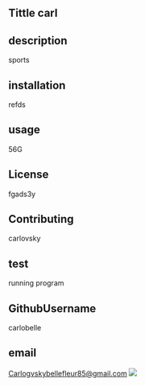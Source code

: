 ## Tittle carl
  ## description
  sports
  ## installation
  refds
## usage 
56G
## License
fgads3y
## Contributing
carlovsky
## test 
running program
## GithubUsername
carlobelle
## email 
Carlogvskybellefleur85@gmail.com
<img src="readmevideo.gif">